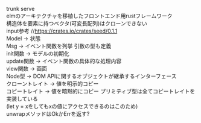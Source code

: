 trunk serve<br>
elmのアーキテクチャを移植したフロントエンド用rustフレームワーク<br>
構造体を要素に持つベクタ(可変長配列)はクローンできない<br>
input参考 //https://crates.io/crates/seed/0.1.1<br>
Model -> 状態<br>
Msg -> イベント関数を列挙 引数の型も定義<br>
init関数 -> モデルの初期化<br>
update関数 -> イベント関数の具体的な処理内容<br>
view関数 -> 画面<br>
Node型 -> DOM APIに関するオブジェクトが継承するインターフェース<br>
クローントレイト -> 値を明示的コピー<br>
コピートレイト -> 値を暗黙的にコピー プリミティブ型は全てコピートレイトを実装している<br>
(let y = xをしてもxの値にアクセスできるのはこのため)<br>
unwrapメソッドはOkかErrを返す?<br>